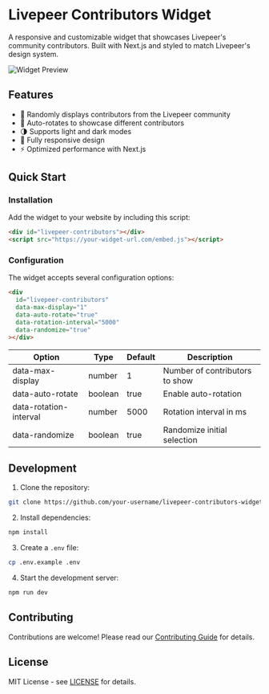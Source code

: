# Livepeer Contributors Widget

A responsive and customizable widget that showcases Livepeer's community contributors. Built with Next.js and styled to match Livepeer's design system.

![Widget Preview](public/widget-preview.png)

## Features

- 🎯 Randomly displays contributors from the Livepeer community
- 🔄 Auto-rotates to showcase different contributors
- 🌗 Supports light and dark modes
- 📱 Fully responsive design
- ⚡ Optimized performance with Next.js

## Quick Start

### Installation

Add the widget to your website by including this script:

```html
<div id="livepeer-contributors"></div>
<script src="https://your-widget-url.com/embed.js"></script>
```

### Configuration

The widget accepts several configuration options:

```html
<div 
  id="livepeer-contributors"
  data-max-display="1"
  data-auto-rotate="true"
  data-rotation-interval="5000"
  data-randomize="true"
></div>
```

| Option | Type | Default | Description |
|--------|------|---------|-------------|
| data-max-display | number | 1 | Number of contributors to show |
| data-auto-rotate | boolean | true | Enable auto-rotation |
| data-rotation-interval | number | 5000 | Rotation interval in ms |
| data-randomize | boolean | true | Randomize initial selection |

## Development

1. Clone the repository:
```bash
git clone https://github.com/your-username/livepeer-contributors-widget.git
```

2. Install dependencies:
```bash
npm install
```

3. Create a `.env` file:
```bash
cp .env.example .env
```

4. Start the development server:
```bash
npm run dev
```

## Contributing

Contributions are welcome! Please read our [Contributing Guide](CONTRIBUTING.md) for details.

## License

MIT License - see [LICENSE](LICENSE) for details.
